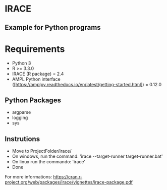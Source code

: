 # IRACE
## Example for Python programs

# Requirements

- Python 3
- R >= 3.3.0
- IRACE (R package) = 2.4
- AMPL Python interface ([https://amplpy.readthedocs.io/en/latest/getting-started.html]) = 0.12.0
## Python Packages

- argparse
- logging
- sys

## Instrutions

- Move to ProjectFolder/irace/
- On windows, run the command:
	'irace --target-runner target-runner.bat'
- On linux run the commando:
	'irace'
- Done

For more informations:
https://cran.r-project.org/web/packages/irace/vignettes/irace-package.pdf
